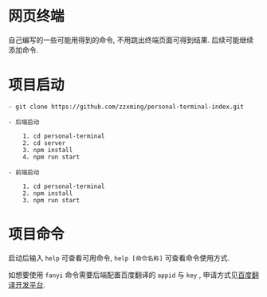 
# 网页终端

自己编写的一些可能用得到的命令, 不用跳出终端页面可得到结果. 后续可能继续添加命令.


# 项目启动

```
- git clone https://github.com/zzxming/personal-terminal-index.git

- 后端启动

    1. cd personal-terminal
    2. cd server
    3. npm install
    4. npm run start

- 前端启动

    1. cd personal-terminal
    2. npm install
    3. npm run start

```

# 项目命令

启动后输入 ```help``` 可查看可用命令, ```help [命令名称]``` 可查看命令使用方式.

如想要使用 ```fanyi``` 命令需要后端配置百度翻译的 ```appid``` 与 ```key``` , 申请方式见[百度翻译开发平台](https://api.fanyi.baidu.com/product/11).


